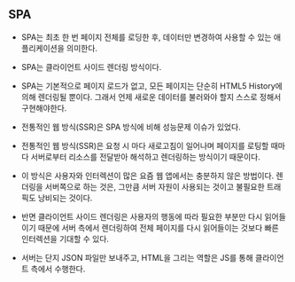 ## SPA
- SPA는 최초 한 번 페이지 전체를 로딩한 후, 데이터만 변경하여 사용할 수 있는 애플리케이션을 의미한다.

- SPA는 클라이언트 사이드 렌더링 방식이다.

- SPA는 기본적으로 페이지 로드가 없고, 모든 페이지는 단순히 HTML5 History에 의해 렌더링될 뿐이다. 그래서 언제 새로운 데이터를 불러와야 할지 스스로 정해서 구현해야한다.

- 전통적인 웹 방식(SSR)은 SPA 방식에 비해 성능문제 이슈가 있었다.

- 전통적인 웹 방식(SSR)은 요청 시 마다 새로고침이 일어나며 페이지를 로팅할 때마다 서버로부터 리소스를 전달받아 해석하고 렌더링하는 방식이기 때문이다.

- 이 방식은 사용자와 인터렉션이 많은 요즘 웹 앱에서는 충분하지 않은 방법이다. 렌더링을 서버쪽으로 하는 것은, 그만큼 서버 자원이 사용되는 것이고 불필요한 트래픽도 낭비되는 것이다.

- 반면 클라이언트 사이드 렌더링은 사용자의 행동에 따라 필요한 부분만 다시 읽어들이기 때문에 서버 측에서 렌더링하여 전체 페이지를 다시 읽어들이는 것보다 빠른 인터렉션을 기대할 수 있다.

- 서버는 단지 JSON 파일만 보내주고, HTML을 그리는 역할은 JS를 통해 클라이언트 측에서 수행한다.
